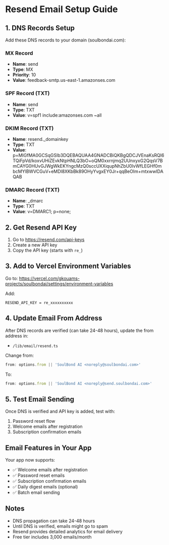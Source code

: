 # Resend Email Setup Guide

## 1. DNS Records Setup

Add these DNS records to your domain (soulbondai.com):

### MX Record
- **Name**: send
- **Type**: MX
- **Priority**: 10
- **Value**: feedback-smtp.us-east-1.amazonses.com

### SPF Record (TXT)
- **Name**: send
- **Type**: TXT
- **Value**: v=spf1 include:amazonses.com ~all

### DKIM Record (TXT)
- **Name**: resend._domainkey
- **Type**: TXT
- **Value**: p=MIGfMA0GCSqGSIb3DQEBAQUAA4GNADCBiQKBgQDCJVEnaKsRQI6TQiFpVd/koxvUHiZEvkNtpHNLQ3bO+oQM0xxrnjmq2UUnxyxG2QqsV7BmCAYG0HUvGJWgWkEKYngcMzQ0sccUXXiqupNhZbU0lvWfLEGHf0mbcMYlBWVCGuV+eMDl8XKbBk89OHyYvgxEY0Jr+qqBeOIm+mtxwwIDAQAB

### DMARC Record (TXT)
- **Name**: _dmarc
- **Type**: TXT
- **Value**: v=DMARC1; p=none;

## 2. Get Resend API Key

1. Go to https://resend.com/api-keys
2. Create a new API key
3. Copy the API key (starts with `re_`)

## 3. Add to Vercel Environment Variables

Go to: https://vercel.com/gkouams-projects/soulbondai/settings/environment-variables

Add:
```
RESEND_API_KEY = re_xxxxxxxxxx
```

## 4. Update Email From Address

After DNS records are verified (can take 24-48 hours), update the from address in:
- `/lib/email/resend.ts`

Change from:
```typescript
from: options.from || 'SoulBond AI <noreply@soulbondai.com>'
```

To:
```typescript
from: options.from || 'SoulBond AI <noreply@send.soulbondai.com>'
```

## 5. Test Email Sending

Once DNS is verified and API key is added, test with:

1. Password reset flow
2. Welcome emails after registration
3. Subscription confirmation emails

## Email Features in Your App

Your app now supports:
- ✅ Welcome emails after registration
- ✅ Password reset emails
- ✅ Subscription confirmation emails
- ✅ Daily digest emails (optional)
- ✅ Batch email sending

## Notes

- DNS propagation can take 24-48 hours
- Until DNS is verified, emails might go to spam
- Resend provides detailed analytics for email delivery
- Free tier includes 3,000 emails/month